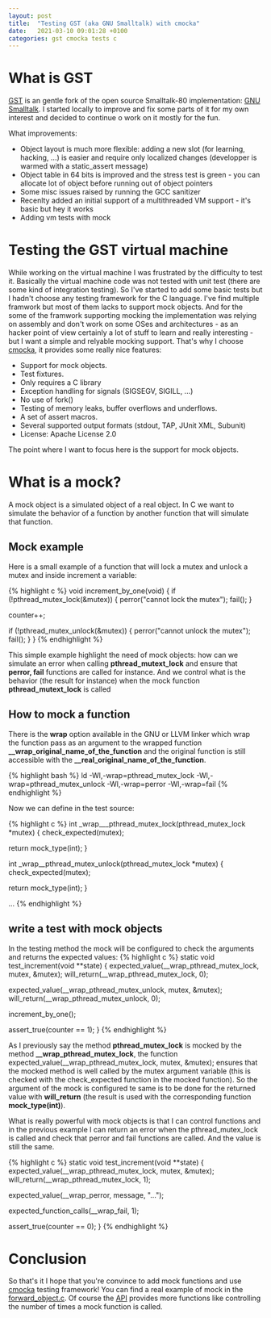 ```yaml
---
layout: post
title:  "Testing GST (aka GNU Smalltalk) with cmocka"
date:   2021-03-10 09:01:28 +0100
categories: gst cmocka tests c
---
```


# What is GST
[GST][gst] is an gentle fork of the open source Smalltalk-80 implementation: [GNU Smalltalk][gnu-smalltalk].
I started locally to improve and fix some parts of it for my own interest and decided to continue o work on
it mostly for the fun.

What improvements:
  * Object layout is much more flexible: adding a new slot (for learning, hacking, ...) is easier and require only localized changes (developper is warmed with a static_assert message)
  * Object table in 64 bits is improved and the stress test is green - you can allocate lot of object before running out of object pointers
  * Some misc issues raised by running the GCC sanitizer
  * Recenlty added an initial support of a multithreaded VM support - it's basic but hey it works
  * Adding vm tests with mock

# Testing the GST virtual machine
While working on the virtual machine I was frustrated by the difficulty to test it. Basically the virtual machine code was not tested with unit test (there are some kind of integration testing).
So I've started to add some basic tests but I hadn't choose any testing framework for the C language. I've find multiple framwork but most of them
lacks to support mock objects. And for the some of the framwork supporting mocking the implementation was relying on assembly and don't work on some
OSes and architectures - as an hacker point of view certainly a lot of stuff to learn and really interesting - but I want a simple and relyable mocking
support. That's why I choose [cmocka][cmocka], it provides some really nice features:
 * Support for mock objects.
 * Test fixtures.
 * Only requires a C library
 * Exception handling for signals (SIGSEGV, SIGILL, ...)
 * No use of fork()
 * Testing of memory leaks, buffer overflows and underflows.
 * A set of assert macros.
 * Several supported output formats (stdout, TAP, JUnit XML, Subunit)
 * License: Apache License 2.0

The point where I want to focus here is the support for mock objects.

# What is a mock?

A mock object is a simulated object of a real object. In C we want to simulate the behavior 
of a function by another function that will simulate that function.

## Mock example

Here is a small example of a function that will lock a mutex and unlock a mutex and inside increment a variable:

{% highlight c %}
void increment_by_one(void) {
  if (!pthread_mutex_lock(&mutex)) {
    perror("cannot lock the mutex");
    fail();
  }

  counter++;

  if (!pthread_mutex_unlock(&mutex)) {
    perror("cannot unlock the mutex");
    fail();
  }
}
{% endhighlight %}

This simple example highlight the need of mock objects: how can we simulate an error when calling **pthread_mutext_lock** 
and ensure that **perror, fail** functions are called for instance. And we control what is the behavior (the result for instance)
when the mock function **pthread_mutext_lock** is called

## How to mock a function

There is the **wrap** option available in the GNU or LLVM linker which wrap the function pass as an argument to the wrapped function 
**__wrap_original_name_of_the_function** and the original function is still accessible with the **__real_original_name_of_the_function**.

{% highlight bash %}
ld -Wl,-wrap=pthread_mutex_lock -Wl,-wrap=pthread_mutex_unlock -Wl,-wrap=perror  -Wl,-wrap=fail
{% endhighlight %}

Now we can define in the test source:

{% highlight c %}
int _wrap___pthread_mutex_lock(pthread_mutex_lock *mutex) {
  check_expected(mutex);

  return mock_type(int);
}

int _wrap__pthread_mutex_unlock(pthread_mutex_lock *mutex) {
  check_expected(mutex);

  return mock_type(int);
}

...
{% endhighlight %}


## write a test with mock objects

In the testing method the mock will be configured to check the arguments and returns the expected values:
{% highlight c %}
static void test_increment(void **state) {
  expected_value(__wrap_pthread_mutex_lock, mutex, &mutex);
  will_return(__wrap_pthread_mutex_lock, 0);

  expected_value(__wrap_pthread_mutex_unlock, mutex, &mutex);
  will_return(__wrap_pthread_mutex_unlock, 0);

  increment_by_one();

  assert_true(counter == 1);
}
{% endhighlight %}

As I previously say the method **pthread_mutex_lock** is mocked by the method **__wrap_pthread_mutex_lock**, 
the function expected_value(__wrap_pthread_mutex_lock, mutex, &mutex); ensures that the mocked method
is well called by the mutex argument variable (this is checked with the check_expected function in the mocked function).
So the argument of the mock is configured te same is to be done for the returned value with **will_return** 
(the result is used with the corresponding function **mock_type(int)**).

What is really powerful with mock objects is that I can control functions and in the previous example I can return
an error when the pthread_mutex_lock is called and check that perror and fail functions are called. And the value is still
the same.

{% highlight c %}
static void test_increment(void **state) {
  expected_value(__wrap_pthread_mutex_lock, mutex, &mutex);
  will_return(__wrap_pthread_mutex_lock, 1);

  expected_value(__wrap_perror, message, "...");
  
  expected_function_calls(__wrap_fail, 1);

  assert_true(counter == 0);
}
{% endhighlight %}

# Conclusion

So that's it I hope that you're convince to add mock functions and use [cmocka][cmocka] testing framework! You can find a real
example of mock in the [forward_object.c][forward_object.c]. Of course the [API][cmocka-api] provides more functions like controlling the number of times a mock function is called.

[gst]: https://github.com/GwenaelCasaccio/smalltalk
[gnu-smalltalk]: https://github.com/gnu-smalltalk/smalltalk
[forward_object.c]: https://github.com/GwenaelCasaccio/smalltalk/blob/main/tests/vm/forward_object.c
[cmocka]: https://cmocka.org/
[cmocka-api]: https://api.cmocka.org/
